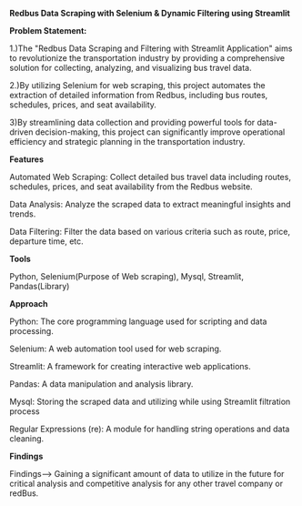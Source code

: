 **Redbus Data Scraping with Selenium & Dynamic Filtering using Streamlit**

**Problem Statement:**

1.)The "Redbus Data Scraping and Filtering with Streamlit Application" aims to revolutionize the transportation industry by providing a comprehensive solution for collecting, analyzing, and visualizing bus travel data.

2.)By utilizing Selenium for web scraping, this project automates the extraction of detailed information from Redbus, including bus routes, schedules, prices, and seat availability.

3)By streamlining data collection and providing powerful tools for data-driven decision-making, this project can significantly improve operational efficiency and strategic planning in the transportation industry.

**Features**

Automated Web Scraping: Collect detailed bus travel data including routes, schedules, prices, and seat availability from the Redbus website.

Data Analysis: Analyze the scraped data to extract meaningful insights and trends.

Data Filtering: Filter the data based on various criteria such as route, price, departure time, etc.

**Tools**

Python, Selenium(Purpose of Web scraping), Mysql, Streamlit, Pandas(Library)

**Approach**

Python: The core programming language used for scripting and data processing.

Selenium: A web automation tool used for web scraping.

Streamlit: A framework for creating interactive web applications.

Pandas: A data manipulation and analysis library.

Mysql: Storing the scraped data and utilizing while using Streamlit filtration process

Regular Expressions (re): A module for handling string operations and data cleaning.

**Findings**

Findings--> Gaining a significant amount of data to utilize in the future for critical analysis and competitive analysis for any other travel company or redBus.
